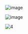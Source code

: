 
![image](https://user-images.githubusercontent.com/81459871/132477677-5bb8851b-7ce8-496a-b938-eca2116ecd0b.png)

![image](https://user-images.githubusercontent.com/81459871/132477915-8dde0779-666e-4990-a2cf-233eb3335873.png)


![4](https://user-images.githubusercontent.com/81459871/132478098-f4928c17-c239-458a-b2fd-bcd57bc48b63.PNG)

